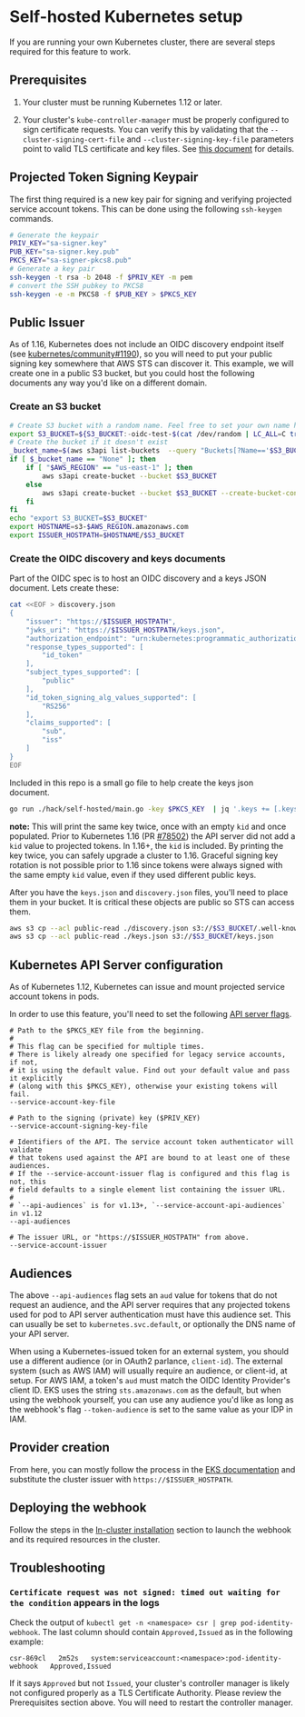 # Self-hosted Kubernetes setup

If you are running your own Kubernetes cluster, there are several steps required for this feature to work.

## Prerequisites

1. Your cluster must be running Kubernetes 1.12 or later.

2. Your cluster's `kube-controller-manager` must be properly configured to sign
   certificate requests. You can verify this by validating that the
   `--cluster-signing-cert-file` and `--cluster-signing-key-file` parameters
   point to valid TLS certificate and key files. See [this
   document](https://kubernetes.io/docs/tasks/tls/managing-tls-in-a-cluster) for
   details.

## Projected Token Signing Keypair

The first thing required is a new key pair for signing and verifying projected
service account tokens. This can be done using the following `ssh-keygen`
commands.

```bash
# Generate the keypair
PRIV_KEY="sa-signer.key"
PUB_KEY="sa-signer.key.pub"
PKCS_KEY="sa-signer-pkcs8.pub"
# Generate a key pair
ssh-keygen -t rsa -b 2048 -f $PRIV_KEY -m pem
# convert the SSH pubkey to PKCS8
ssh-keygen -e -m PKCS8 -f $PUB_KEY > $PKCS_KEY
```

## Public Issuer

As of 1.16, Kubernetes does not include an OIDC discovery endpoint itself (see
[kubernetes/community#1190](https://github.com/kubernetes/enhancements/pull/1190)),
so you will need to put your public signing key somewhere that AWS STS can
discover it. This example, we will create one in a public S3 bucket, but you
could host the following documents any way you'd like on a different domain.

### Create an S3 bucket

```bash
# Create S3 bucket with a random name. Feel free to set your own name here
export S3_BUCKET=${S3_BUCKET:-oidc-test-$(cat /dev/random | LC_ALL=C tr -dc "[:alpha:]" | tr '[:upper:]' '[:lower:]' | head -c 32)}
# Create the bucket if it doesn't exist
_bucket_name=$(aws s3api list-buckets  --query "Buckets[?Name=='$S3_BUCKET'].Name | [0]" --out text)
if [ $_bucket_name == "None" ]; then
    if [ "$AWS_REGION" == "us-east-1" ]; then
        aws s3api create-bucket --bucket $S3_BUCKET
    else
        aws s3api create-bucket --bucket $S3_BUCKET --create-bucket-configuration LocationConstraint=$AWS_REGION
    fi
fi
echo "export S3_BUCKET=$S3_BUCKET"
export HOSTNAME=s3-$AWS_REGION.amazonaws.com
export ISSUER_HOSTPATH=$HOSTNAME/$S3_BUCKET
```

### Create the OIDC discovery and keys documents

Part of the OIDC spec is to host an OIDC discovery and a keys JSON document.
Lets create these:

```bash
cat <<EOF > discovery.json
{
    "issuer": "https://$ISSUER_HOSTPATH",
    "jwks_uri": "https://$ISSUER_HOSTPATH/keys.json",
    "authorization_endpoint": "urn:kubernetes:programmatic_authorization",
    "response_types_supported": [
        "id_token"
    ],
    "subject_types_supported": [
        "public"
    ],
    "id_token_signing_alg_values_supported": [
        "RS256"
    ],
    "claims_supported": [
        "sub",
        "iss"
    ]
}
EOF
```

Included in this repo is a small go file to help create the keys json document.

```bash
go run ./hack/self-hosted/main.go -key $PKCS_KEY  | jq '.keys += [.keys[0]] | .keys[1].kid = ""' > keys.json
```

**note:** This will print the same key twice, once with an empty `kid` and once
populated. Prior to Kubernetes 1.16 (PR [#78502](https://github.com/kubernetes/kubernetes/pull/78502))
the API server did not add a `kid` value to projected tokens. In 1.16+, the
`kid` is included. By printing the key twice, you can safely upgrade a cluster
to 1.16. Graceful signing key rotation is not possible prior to 1.16 since
tokens were always signed with the same empty `kid` value, even if they used
different public keys.

After you have the `keys.json` and `discovery.json` files, you'll need to place
them in your bucket. It is critical these objects are public so STS can access
them.

```bash
aws s3 cp --acl public-read ./discovery.json s3://$S3_BUCKET/.well-known/openid-configuration
aws s3 cp --acl public-read ./keys.json s3://$S3_BUCKET/keys.json
```

## Kubernetes API Server configuration

As of Kubernetes 1.12, Kubernetes can issue and mount projected service account
tokens in pods.

In order to use this feature, you'll need to set the following
[API server flags](https://kubernetes.io/docs/reference/command-line-tools-reference/kube-apiserver/).

```
# Path to the $PKCS_KEY file from the beginning. 
#
# This flag can be specified for multiple times.
# There is likely already one specified for legacy service accounts, if not, 
# it is using the default value. Find out your default value and pass it explicitly
# (along with this $PKCS_KEY), otherwise your existing tokens will fail.
--service-account-key-file

# Path to the signing (private) key ($PRIV_KEY)
--service-account-signing-key-file

# Identifiers of the API. The service account token authenticator will validate
# that tokens used against the API are bound to at least one of these audiences.
# If the --service-account-issuer flag is configured and this flag is not, this
# field defaults to a single element list containing the issuer URL.
#
# `--api-audiences` is for v1.13+, `--service-account-api-audiences` in v1.12
--api-audiences

# The issuer URL, or "https://$ISSUER_HOSTPATH" from above.
--service-account-issuer
```

## Audiences

The above `--api-audiences` flag sets an `aud` value for tokens that do not
request an audience, and the API server requires that any projected tokens used
for pod to API server authentication must have this audience set. This can
usually be set to `kubernetes.svc.default`, or optionally the DNS name of your
API server.

When using a Kubernetes-issued token for an external system, you should use a
different audience (or in OAuth2 parlance, `client-id`). The external system
(such as AWS IAM) will usually require an audience, or client-id, at setup. For
AWS IAM, a token's `aud` must match the OIDC Identity Provider's client ID. EKS
uses the string `sts.amazonaws.com` as the default, but when using the webhook
yourself, you can use any audience you'd like as long as the webhook's flag
`--token-audience` is set to the same value as your IDP in IAM.

## Provider creation

From here, you can mostly follow the process in the [EKS
documentation](https://docs.aws.amazon.com/eks/latest/userguide/iam-roles-for-service-accounts.html)
and substitute the cluster issuer with `https://$ISSUER_HOSTPATH`.

## Deploying the webhook

Follow the steps in the [In-cluster installation](https://github.com/aws/amazon-eks-pod-identity-webhook#in-cluster) section to launch the webhook
and its required resources in the cluster.

## Troubleshooting

### `Certificate request was not signed: timed out waiting for the condition` appears in the logs

Check the output of `kubectl get -n <namespace> csr | grep pod-identity-webhook`.
The last column should contain `Approved,Issued` as in the following example:

```
csr-869cl   2m52s   system:serviceaccount:<namespace>:pod-identity-webhook   Approved,Issued
```

If it says `Approved` but not `Issued`, your cluster's controller manager is
likely not configured properly as a TLS Certificate Authority.  Please review
the Prerequisites section above.  You will need to restart the controller
manager.

